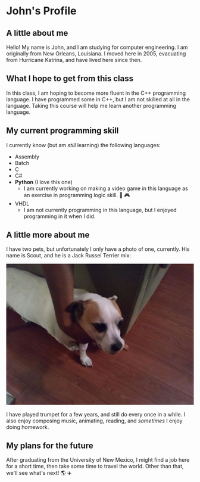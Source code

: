 # John's Profile

## A little about me
Hello! My name is John, and I am studying for computer engineering. I am originally from New Orleans, Louisiana. I moved here in 2005, evacuating from Hurricane Katrina, and have lived here since then.
## What I hope to get from this class
In this class, I am hoping to become more fluent in the C++ programming language. I have programmed some in C++, but I am not skilled at all in the language. Taking this course will help me learn another programming language.
## My current programming skill
I currently know (but am *still* learning) the following languages:
* Assembly
* Batch
* C
* C#
* **Python** (I love this one)
  * I am currently working on making a video game in this language as an exercise in programming logic skill. :space_invader: :video_game:
* VHDL
  * I am not currently programming in this language, but I enjoyed programming in it when I did.
## A little more about me
I have two pets, but unfortunately I only have a photo of one, currently. His name is Scout, and he is a Jack Russel Terrier mix:


![Image of Scout, a small white and brown dog](Dog.jpg)


I have played trumpet for a few years, and still do every once in a while. I also enjoy composing music, animating, reading, and *sometimes* I enjoy doing homework.
## My plans for the future
After graduating from the University of New Mexico, I might find a job here for a short time, then take some time to travel the world. Other than that, we'll see what's next! :earth_americas: :airplane:

